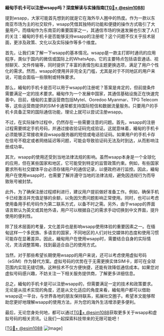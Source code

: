 **緬甸手机卡可以注册wsapp吗？深度解读与实操指南[[TG💪+ @esim1088](https://t.me/s/esim1088)]**

提到wsapp，大家可能首先想到的就是它在海外华人圈中的热度。作为一款以东南亚市场为主的社交软件，wsapp凭借其独特的功能和便捷的操作方式吸引了大量用户。而缅甸作为东南亚的重要国家之一，其通信市场的快速发展也引发了人们的关注：緬甸的手机卡是否能够支持wsapp的注册呢？这个问题不仅关乎技术层面，更涉及政策、文化以及实际操作等多个维度。

首先，让我们来了解一下wsapp的基本情况。wsapp是一款主打即时通讯的应用程序，类似于国内的微信或国际上的WhatsApp。它的主要特点包括语音通话、视频聊天、文件传输等，同时提供了丰富的表情包和主题更换选项，满足了用户个性化的需求。然而，wsapp的使用并非完全无门槛，尤其是对于不同地区的用户来说，可能会面临一些限制或特殊要求。

那么，緬甸的手机卡是否可以用于wsapp的注册呢？答案是肯定的，但前提条件需要满足一定的技术要求。緬甸作为一个发展中国家，其通信基础设施正在快速完善中。目前，缅甸的主要运营商包括Mytel、Ooredoo Myanmar、TPG Telecom等，这些运营商提供的SIM卡通常都支持国际短信和数据流量服务。只要用户的手机卡具备正常的国际通信功能，理论上就可以尝试注册wsapp。

不过，在实际操作过程中，仍然存在一些需要注意的问题。首先，wsapp的注册过程需要绑定手机号码，并通过接收验证码完成验证。这就意味着，緬甸的手机卡必须能够正常接收来自wsapp服务器的短信或电话验证码。如果用户的手机卡存在信号不稳定或者网络延迟等问题，可能会导致验证码无法及时到达，从而影响注册成功率。

其次，wsapp的使用还受到当地法律法规的影响。虽然wsapp本身是一个全球化的应用，但在某些国家和地区，它可能受到特定的监管政策约束。例如，有些国家要求所有社交媒体平台必须存储用户的通信记录，以便政府进行监控。因此，緬甸用户在使用wsapp时，也需要了解并遵守当地的法律法规，避免因违规行为而导致账号被封禁。

此外，为了确保注册过程顺利进行，建议用户提前做好准备工作。例如，确保手机卡已经激活并充值足够的余额，以免因欠费问题影响正常使用。同时，也可以考虑使用备用手机号码作为第二联系方式，以备不时之需。另外，由于wsapp的界面语言默认为英文或其他外语，用户可以根据自己的需求手动切换到中文界面，提升使用的便利性。

除了技术层面的考量，文化差异也是影响wsapp使用体验的重要因素之一。在缅甸这样一个多民族、多语言的国家，不同地区的人们对社交媒体的态度和使用习惯可能存在显著差异。因此，緬甸用户在使用wsapp时，需要结合自身的实际情况，灵活调整策略，找到最适合自己的使用方式。

当然，对于那些希望长期使用wsapp的用户来说，还可以考虑使用虚拟号码（eSIM）作为替代方案。虚拟号码的优势在于无需更换实体SIM卡，即可在全球范围内实现无缝切换。这种技术不仅方便快捷，还能有效降低通信成本。如果您对虚拟号码感兴趣，不妨关注一下相关服务提供商，了解更多详细信息。

总之，緬甸的手机卡是可以注册wsapp的，但需要满足一定的技术和政策要求。无论是从技术实现的角度，还是从文化适应的角度来看，緬甸用户都可以借助wsapp这一平台，与世界各地的朋友保持联系，拓展社交圈子。希望本文能够帮助您更好地理解wsapp的使用方法，并为您的海外生活增添更多便利。

最后，无论您身处何地，都可以通过[TG💪+ @esim1088](https://t.me/s/esim1088)获取更多关于wsapp和虚拟号码的相关资讯。让我们一起探索科技带来的无限可能吧！

[[TG💪+ @esim1088](https://t.me/s/esim1088) ![Image](https://i.postimg.cc/4NQfJmqS/Snipaste-2025-05-13-00-14-12.png)]
